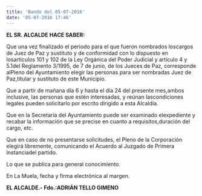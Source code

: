 ```yaml
---
title: 'Bando del 05-07-2016'
date: '05-07-2016 17:46'
---
```


**EL SR. ALCALDE HACE SABER:**

Que una vez finalizado el periodo para el que fueron nombrados loscargos de Juez de Paz y sustituto y de conformidad con lo dispuesto en losartículos 101 y 102 de la Ley Orgánica del Poder Judicial y artículo 4 y 5.1del Reglamento 3/1995, de 7 de junio, de los Jueces de Paz, corresponde alPleno del Ayuntamiento elegir las personas para ser nombradas Juez de Paz,titular y sustituto de este Municipio.

Que a partir de mañana día 6 y hasta el día 24 del presente mes,ambos inclusive, las personas que estén interesadas, y reúnan lascondiciones legales pueden solicitarlo por escrito dirigido a esta Alcaldía.

Que en la Secretaría del Ayuntamiento puede ser examinado elexpediente y recabar la información que se precise en cuanto a requisitos,duración del cargo, etc.

Que en caso de no presentarse solicitudes, el Pleno de la Corporación elegirá libremente, comunicando el Acuerdo al Juzgado de Primera Instanciadel partido.

Lo que se publica para general conocimiento.

En La Muela, fecha y firma electrónica al margen.

**EL ALCALDE.- Fdo.:ADRIÁN TELLO GIMENO**